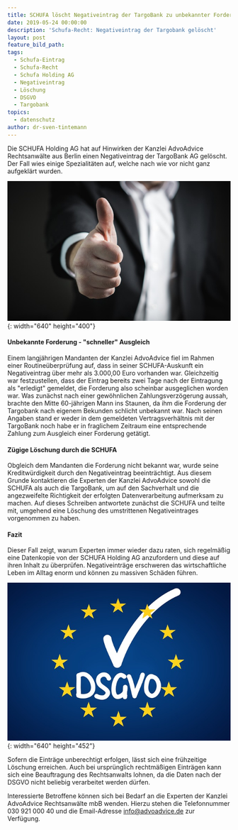 ```yaml
---
title: SCHUFA löscht Negativeintrag der TargoBank zu unbekannter Forderung
date: 2019-05-24 00:00:00
description: 'Schufa-Recht: Negativeintrag der Targobank gelöscht'
layout: post
feature_bild_path:
tags:
  - Schufa-Eintrag
  - Schufa-Recht
  - Schufa Holding AG
  - Negativeintrag
  - Löschung
  - DSGVO
  - Targobank
topics:
  - datenschutz
author: dr-sven-tintemann
---
```


Die SCHUFA Holding AG hat auf Hinwirken der Kanzlei AdvoAdvice Rechtsanw&auml;lte aus Berlin einen Negativeintrag der TargoBank AG gel&ouml;scht. Der Fall wies einige Spezialit&auml;ten auf, welche nach wie vor nicht ganz aufgekl&auml;rt wurden.

![Daumen hoch - Foto Pixabay](/uploads/thumbs-up-2056022-640-1.jpg "Erfolg gegen Negativeintrag der Targobank"){: width="640" height="400"}

#### Unbekannte Forderung - "schneller" Ausgleich

Einem langj&auml;hrigen Mandanten der Kanzlei AdvoAdvice fiel im Rahmen einer Routine&uuml;berpr&uuml;fung auf, dass in seiner SCHUFA-Auskunft ein Negativeintrag &uuml;ber mehr als 3.000,00 Euro vorhanden war. Gleichzeitig war festzustellen, dass der Eintrag bereits zwei Tage nach der Eintragung als "erledigt" gemeldet, die Forderung also scheinbar ausgeglichen worden war. Was zun&auml;chst nach einer gew&ouml;hnlichen Zahlungsverz&ouml;gerung aussah, brachte den Mitte 60-j&auml;hrigen Mann ins Staunen, da ihm die Forderung der Targobank nach eigenem Bekunden schlicht unbekannt war. Nach seinen Angaben stand er weder in dem gemeldeten Vertragsverh&auml;ltnis mit der TargoBank noch habe er in fraglichem Zeitraum eine entsprechende Zahlung zum Ausgleich einer Forderung get&auml;tigt.

#### Z&uuml;gige L&ouml;schung durch die SCHUFA

Obgleich dem Mandanten die Forderung nicht bekannt war, wurde seine Kreditw&uuml;rdigkeit durch den Negativeintrag beeintr&auml;chtigt. Aus diesem Grunde kontaktieren die Experten der Kanzlei AdvoAdvice sowohl die SCHUFA als auch die TargoBank, um auf den Sachverhalt und die angezweifelte Richtigkeit der erfolgten Datenverarbeitung aufmerksam zu machen. Auf dieses Schreiben antwortete zun&auml;chst die SCHUFA und teilte mit, umgehend eine L&ouml;schung des umstrittenen Negativeintrages vorgenommen zu haben.&nbsp;

#### Fazit

Dieser Fall zeigt, warum Experten immer wieder dazu raten, sich regelm&auml;&szlig;ig eine Datenkopie von der SCHUFA Holding AG anzufordern und diese auf ihren Inhalt zu &uuml;berpr&uuml;fen. Negativeintr&auml;ge erschweren das wirtschaftliche Leben im Alltag enorm und k&ouml;nnen zu massiven Sch&auml;den f&uuml;hren.

![DSGVO - Foto Pixabay](/uploads/dsgvo-3446011-640-1.jpg "Negativeintrag der Targobank durch Schufa gelöscht"){: width="640" height="452"}

Sofern die Eintr&auml;ge unberechtigt erfolgen, l&auml;sst sich eine fr&uuml;hzeitige L&ouml;schung erreichen. Auch bei urspr&uuml;nglich rechtm&auml;&szlig;igen Eintr&auml;gen kann sich eine Beauftragung des Rechtsanwalts lohnen, da die Daten nach der DSGVO nicht beliebig verarbeitet werden d&uuml;rfen.&nbsp;

Interessierte Betroffene k&ouml;nnen sich bei Bedarf an die Experten der Kanzlei AdvoAdvice Rechtsanw&auml;lte mbB wenden. Hierzu stehen die Telefonnummer 030 921 000 40 und die Email-Adresse info@advoadvice.de zur Verf&uuml;gung.&nbsp;